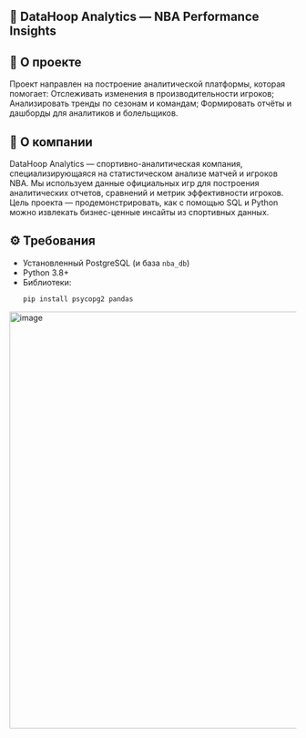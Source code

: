 ## 🏀 DataHoop Analytics — NBA Performance Insights

## 🎯 О проекте
Проект направлен на построение аналитической платформы, которая помогает:
Отслеживать изменения в производительности игроков;
Анализировать тренды по сезонам и командам;
Формировать отчёты и дашборды для аналитиков и болельщиков.

## 📌 О компании
DataHoop Analytics — спортивно-аналитическая компания, специализирующаяся на статистическом анализе матчей и игроков NBA.
Мы используем данные официальных игр для построения аналитических отчетов, сравнений и метрик эффективности игроков.
Цель проекта — продемонстрировать, как с помощью SQL и Python можно извлекать бизнес-ценные инсайты из спортивных данных.
## ⚙️ Требования
- Установленный PostgreSQL (и база `nba_db`)
- Python 3.8+
- Библиотеки:
  ```bash
  pip install psycopg2 pandas

<img width="655" height="731" alt="image" src="https://github.com/user-attachments/assets/170ce8ea-3f05-4be7-bf32-2a250612526d" />
